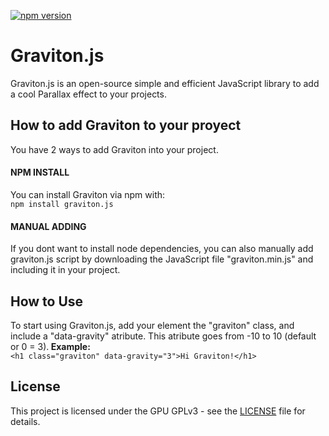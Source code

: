 [![npm version](https://badge.fury.io/js/angular2-expandable-list.svg)](https://badge.fury.io/js/angular2-expandable-list)
# Graviton.js
Graviton.js is an open-source simple and efficient JavaScript library to add a cool Parallax effect to your projects.

<h2>How to add Graviton to your proyect</h2>
You have 2 ways to add Graviton into your project. <br>
<h4>NPM INSTALL</h4>
You can install Graviton via npm with:<br>
<code>npm install graviton.js</code><br>
<h4>MANUAL ADDING</h4>
If you dont want to install node dependencies, you can also manually add graviton.js script by downloading the JavaScript file "graviton.min.js" and including it in your project.<br>
<h2>How to Use</h2>
To start using Graviton.js, add your element the "graviton" class, and include a "data-gravity" atribute. This atribute goes from -10 to 10 (default or 0 = 3).<b> Example:</b><br>
<code>&lth1 class="graviton" data-gravity="3"&gtHi Graviton!&lt/h1&gt</code> <br>
<h2>License</h2>
This project is licensed under the GPU GPLv3 - see the <a href="https://github.com/MariioM/Graviton.js/blob/main/LICENSE">LICENSE</a> file for details.

